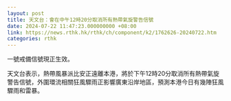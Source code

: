 ```yaml
---
layout: post
title: 天文台：會在中午12時20分取消所有熱帶氣旋警告信號
date: 2024-07-22 11:47:23.000000000 +08:00
link: https://news.rthk.hk/rthk/ch/component/k2/1762626-20240722.htm
categories: rthk
---
```


一號戒備信號現正生效。

天文台表示，熱帶風暴派比安正遠離本港，將於下午12時20分取消所有熱帶氣旋警告信號，外圍環流相關狂風驟雨正影響廣東沿岸地區，預測本港今日有幾陣狂風驟雨和雷暴。
